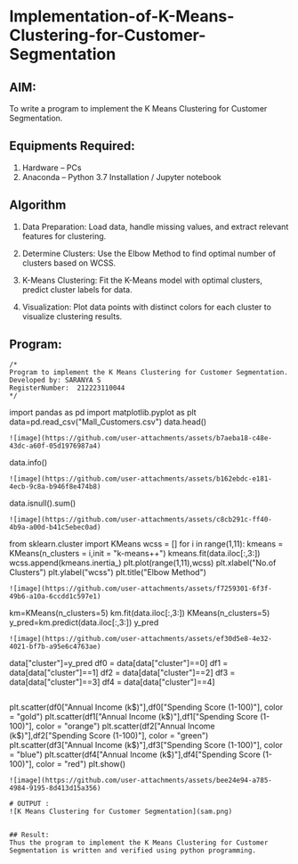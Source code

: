 # Implementation-of-K-Means-Clustering-for-Customer-Segmentation

## AIM:
To write a program to implement the K Means Clustering for Customer Segmentation.

## Equipments Required:
1. Hardware – PCs
2. Anaconda – Python 3.7 Installation / Jupyter notebook

## Algorithm
1. Data Preparation: Load data, handle missing values, and extract relevant features for clustering.

2. Determine Clusters: Use the Elbow Method to find optimal number of clusters based on WCSS.

3. K-Means Clustering: Fit the K-Means model with optimal clusters, predict cluster labels for data.

4. Visualization: Plot data points with distinct colors for each cluster to visualize clustering results.

## Program:
```
/*
Program to implement the K Means Clustering for Customer Segmentation.
Developed by: SARANYA S
RegisterNumber:  212223110044
*/
```
import pandas as pd 
import matplotlib.pyplot as plt 
data=pd.read_csv("Mall_Customers.csv")
data.head()
```
![image](https://github.com/user-attachments/assets/b7aeba18-c48e-43dc-a60f-05d1976987a4)

```
data.info()
```
![image](https://github.com/user-attachments/assets/b162ebdc-e181-4ecb-9c8a-b946f8e474b8)

```
data.isnull().sum()
```
![image](https://github.com/user-attachments/assets/c8cb291c-ff40-4b9a-a00d-b41c5ebec0ad)

```
from sklearn.cluster import KMeans
wcss = []
for i in range(1,11):
    kmeans = KMeans(n_clusters = i,init = "k-means++")
    kmeans.fit(data.iloc[:,3:])
    wcss.append(kmeans.inertia_)
plt.plot(range(1,11),wcss)
plt.xlabel("No.of Clusters")
plt.ylabel("wcss")
plt.title("Elbow Method")
```
![image](https://github.com/user-attachments/assets/f7259301-6f3f-49b6-a10a-6ccdd1c597e1)

```
km=KMeans(n_clusters=5)
km.fit(data.iloc[:,3:])
KMeans(n_clusters=5)
y_pred=km.predict(data.iloc[:,3:])
y_pred
```
![image](https://github.com/user-attachments/assets/ef30d5e8-4e32-4021-bf7b-a95e6c4763ae)

```
data["cluster"]=y_pred
df0 = data[data["cluster"]==0]
df1 = data[data["cluster"]==1]
df2 = data[data["cluster"]==2]
df3 = data[data["cluster"]==3]
df4 = data[data["cluster"]==4]
```
```
plt.scatter(df0["Annual Income (k$)"],df0["Spending Score (1-100)"], color = "gold")
plt.scatter(df1["Annual Income (k$)"],df1["Spending Score (1-100)"], color = "orange")
plt.scatter(df2["Annual Income (k$)"],df2["Spending Score (1-100)"], color = "green")
plt.scatter(df3["Annual Income (k$)"],df3["Spending Score (1-100)"], color = "blue")
plt.scatter(df4["Annual Income (k$)"],df4["Spending Score (1-100)"], color = "red")
plt.show()
```
![image](https://github.com/user-attachments/assets/bee24e94-a785-4984-9195-8d413d15a356)

# OUTPUT :
![K Means Clustering for Customer Segmentation](sam.png)


## Result:
Thus the program to implement the K Means Clustering for Customer Segmentation is written and verified using python programming.
